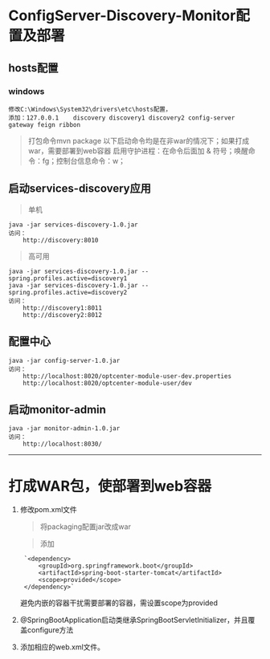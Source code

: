 # ConfigServer-Discovery-Monitor配置及部署

## hosts配置
### windows
    修改C:\Windows\System32\drivers\etc\hosts配置，
    添加：127.0.0.1	discovery discovery1 discovery2 config-server gateway feign ribbon

> 打包命令mvn package
> 以下启动命令均是在非war的情况下；如果打成war，需要部署到web容器
> 启用守护进程：在命令后面加 & 符号；唤醒命令：fg；控制台信息命令：w；

## 启动services-discovery应用
> 单机

    java -jar services-discovery-1.0.jar
    访问：
        http://discovery:8010

> 高可用

    java -jar services-discovery-1.0.jar --spring.profiles.active=discovery1
    java -jar services-discovery-1.0.jar --spring.profiles.active=discovery2
    访问：
        http://discovery1:8011   
        http://discovery2:8012
        
## 配置中心
    java -jar config-server-1.0.jar
    访问：
        http://localhost:8020/optcenter-module-user-dev.properties
        http://localhost:8020/optcenter-module-user/dev
    
## 启动monitor-admin
    java -jar monitor-admin-1.0.jar
    访问：
        http://localhost:8030/
    



-------------------------------------------------------------
# 打成WAR包，使部署到web容器

1. 修改pom.xml文件
    
    > 将packaging配置jar改成war
    
    > 添加
    
        `<dependency>
            <groupId>org.springframework.boot</groupId>
            <artifactId>spring-boot-starter-tomcat</artifactId>
            <scope>provided</scope>
        </dependency>`
        
      避免内嵌的容器干扰需要部署的容器，需设置scope为provided
      
2. @SpringBootApplication启动类继承SpringBootServletInitializer，并且覆盖configure方法

3. 添加相应的web.xml文件。